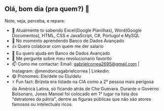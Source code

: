 ## Olá, bom dia (pra quem?) 👋

Note, veja, perceba, e repare:

- 🔭 Atualmente to sabendo Excel(Google Planilhas), Word(Google  Documentos), HTML, CSS e JavaScript, C#, Portugol e MySQL
- 🌱 No momento aprendendo Banco de Dados Avançado
- 👍 Quero colaborar com quem me der salario
- 🤔 Eu quero ajuda em Banco de Dados Avançado
- 💬 Me pergunte sobre meu revolucionario favorito
- 📫 Como me contactar: Email: gabrielcorrea2695@gmail.com | Instagram: @mendoncagabrielcorrea | Linkedin: 
- 😄 Pronomes: Ele/dele ou Elu/delu
- ⚡ Fun fact: Brizola era listado na CIA como a 2° pessoa mais perigosa da América Latina, só ficando atrás de Che Guevara. Durante o Governo Bolsonaro, Jones Manoel foi colocado em 1° lugar na lista dos "detratores da pátria", dentre as figuras públicas que não são atores famosos ou intelectuais ricos.

